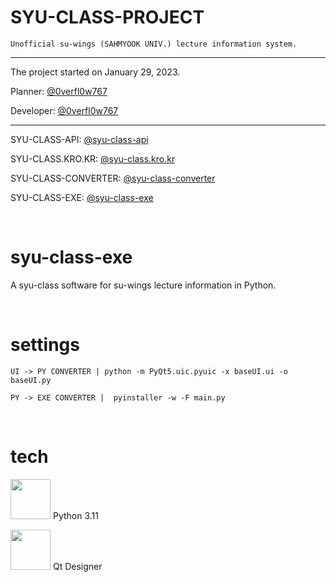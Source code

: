 # SYU-CLASS-PROJECT

`Unofficial su-wings (SAHMYOOK UNIV.) lecture information system.`

---

The project started on January 29, 2023.

Planner: [@0verfl0w767](https://github.com/0verfl0w767)

Developer: [@0verfl0w767](https://github.com/0verfl0w767)

---

SYU-CLASS-API: [@syu-class-api](https://github.com/0verfl0w767/syu-class-api)

SYU-CLASS.KRO.KR: [@syu-class.kro.kr](https://github.com/0verfl0w767/syu-class.kro.kr)

SYU-CLASS-CONVERTER: [@syu-class-converter](https://github.com/0verfl0w767/syu-class-converter)

SYU-CLASS-EXE: [@syu-class-exe](https://github.com/0verfl0w767/syu-class-exe)

<br>

# syu-class-exe

A syu-class software for su-wings lecture information in Python.

<br>

# settings

```
UI -> PY CONVERTER | python -m PyQt5.uic.pyuic -x baseUI.ui -o baseUI.py
```

```
PY -> EXE CONVERTER |  pyinstaller -w -F main.py
```

<br>

# tech

<img height="64" width="64" src="https://cdn.simpleicons.org/Python/" /> Python 3.11

<img height="64" width="64" src="https://cdn.simpleicons.org/Qt/" /> Qt Designer
